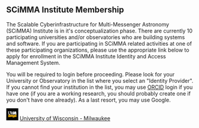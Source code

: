 ## SCiMMA Institute Membership
The Scalable Cyberinfrastructure for Multi-Messenger Astronomy (SCiMMA) Institute is in it's conceptualization phase. There are currently 10 participating universities and/or observatories who are building systems and software. If you are participating in SCiMMA related activities at one of these participating organizations, please use the appropriate link below to apply for enrollment in the SCiMMA Institute Identity and Access Management System.

You will be required to login before proceeding. Please look for your University or Observatory in the list where you select an "Identity Provider". If you cannot find your institution in the list, you may use [ORCID](https://orcid.org/) login if you have one (if you are a working research, you should probably create one if you don't have one already). As a last resort, you may use Google.

![UWM Logo](./images/UWMLogo_32.png) [University of Wisconsin - Milwaukee](https://registry.scimma.org/registry/co_petitions/start/coef:29)
